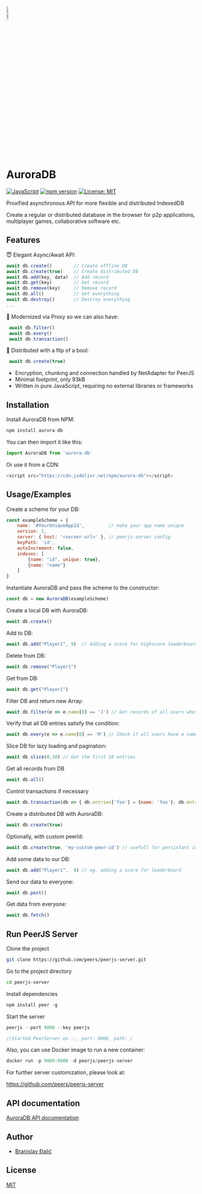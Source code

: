 <img src="favicon.ico" alt="logo" width="10%">

# AuroraDB

[![JavaScript](https://img.shields.io/badge/JavaScript-F7DF1E?logo=javascript&logoColor=000)](#)
[![npm version](https://img.shields.io/npm/v/aurora-db)](https://www.npmjs.com/package/aurora-db)
[![License: MIT](https://img.shields.io/badge/MIT-blue.svg)](https://opensource.org/license/MIT)


Proxified asynchronous API for more flexible and distributed IndexedDB

Create a regular or distributed database in the browser for p2p applications, multiplayer games, collaborative software etc.

## Features

😇 Elegant Async/Await API:
 ```javascript
 await db.create()        // Create offline DB 
 await db.create(true)    // Create distributed DB 
 await db.add(key, data)  // Add record
 await db.get(key)        // Get record
 await db.remove(key)     // Remove record
 await db.all()           // Get everything
 await db.destroy()       // Destroy everything
 ...
```
🤖 Modernized via Proxy so we can also have:
 ```javascript
  await db.filter()
  await db.every()
  await db.transaction()  
 ```
🚀 Distributed with a flip of a bool:
 ```javascript
  await db.create(true) 
 ```
- Encryption, chunking and connection handled by NetAdapter for PeerJS
- Minimal footprint, only 93kB
- Written in pure JavaScript, requiring no external libraries or frameworks

## Installation

Install AuroraDB from NPM:

```javascript
npm install aurora-db
```
You can then import it like this:
```javascript
import AuroraDB from 'aurora-db'
```
Or use it from a CDN:
```javascript
<script src="https://cdn.jsdelivr.net/npm/aurora-db"></script>
```

## Usage/Examples

Create a scheme for your DB:
```javascript
const exampleScheme = {
    name: '#YourUniqueAppId',         // make your app name unique
    version: 1,
    server: { host: '<server-url>' }, // peerjs-server config
    keyPath: 'id',
    autoIncrement: false,
    indexes: [
        {name: "id", unique: true},
        {name: "name"}
    ]
}
```

Instantiate AuroraDB and pass the scheme to the constructor:

```javascript
const db = new AuroraDB(exampleScheme)
```

Create a local DB with AuroraDB:
```javascript
await db.create()
```

Add to DB:
```javascript
await db.add("Player1", 9)  // Adding a score for highscore leaderboard example
```
Delete from DB:
```javascript
await db.remove("Player1") 
```
Get from DB:
```javascript
await db.get("Player1") 
```
Filter DB and return new Array:
```javascript
await db.filter(e => e.name[0] == 'J') // Get records of all users whose name begins with "J"
```
Verify that all DB entries satisfy the condition:
```javascript
await db.every(e => e.name[0] == 'M') // Check if all users have a name starting with "M"
```
Slice DB for lazy loading and pagination:
```javascript
await db.slice(0,10) // Get the first 10 entries
```
Get all records from DB
```javascript
await db.all()
```
Control transactions if necessary
```javascript
await db.transaction(db => { db.entries['foo'] = {name: 'foo'}; db.entries['bar'] = {name: 'bar'}})
```


Create a distributed DB with AuroraDB:
```javascript
await db.create(true)
```
Optionally, with custom peerId:
```javascript
await db.create(true, 'my-custom-peer-id') // usefull for persistant id accross sessions
```
Add some data to our DB:
```javascript
await db.add("Player1",  9) // eg. adding a score for leaderboard
```

Send our data to everyone:
```javascript
await db.post()
```
Get data from everyone:
```javascript
await db.fetch()
```

## Run PeerJS Server

Clone the project

```bash
git clone https://github.com/peers/peerjs-server.git
```

Go to the project directory

```bash
cd peerjs-server
```

Install dependencies

```javascript
npm install peer -g
```

Start the server

```javascript
peerjs --port 9000 --key peerjs

//Started PeerServer on ::, port: 9000, path: /  
```

Also, you can use Docker image to run a new container:
```javascript
docker run -p 9000:9000 -d peerjs/peerjs-server
```
For further server customization, please look at:

https://github.com/peers/peerjs-server

## API documentation

[AuroraDB API documentation](docs/aurora-db-api.md)

## Author

- [Branislav Đalić](https://github.com/Omodaka9375)

## License

[MIT](https://choosealicense.com/licenses/mit/)
